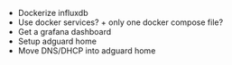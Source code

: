 * Dockerize influxdb
* Use docker services? + only one docker compose file?
* Get a grafana dashboard
* Setup adguard home
* Move DNS/DHCP into adguard home
